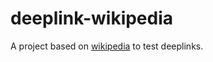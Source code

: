 # deeplink-wikipedia
A project based on [wikipedia](https://github.com/wikimedia/wikipedia-ios) to test deeplinks.

